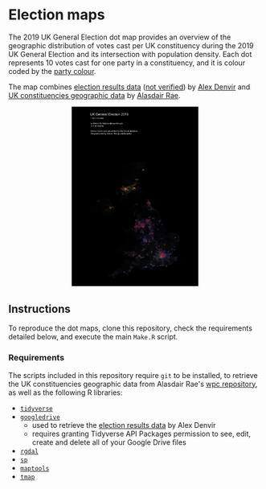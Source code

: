 # Election maps

The 2019 UK General Election dot map provides an overview of the geographic distribution of votes cast per UK constituency during the 2019 UK General Election and its intersection with population density. Each dot represents 10 votes cast for one party in a constituency, and it is colour coded by the [party colour](https://en.wikipedia.org/wiki/Wikipedia:Index_of_United_Kingdom_political_parties_meta_attributes).

The map combines [election results data](https://drive.google.com/file/d/19Z1YbmmjzDqMl2rzrk0XTfNrbRJDAMtU/view) ([not verified](https://twitter.com/eldenvo/status/1205525303092756482)) by [Alex Denvir](https://twitter.com/eldenvo) and [UK constituencies geographic data](https://github.com/alasdairrae/wpc) by [Alasdair Rae](https://twitter.com/undertheraedar).

<center>
<img src="maps/ge2019_sim_points_10ppp_150dpi.png" width="50%"/>
</center>

## Instructions

To reproduce the dot maps, clone this repository, check the requirements detailed below, and execute the main `Make.R` script.

### Requirements

The scripts included in this repository require `git` to be installed, to retrieve the UK constituencies geographic data from Alasdair Rae's [wpc repository](https://github.com/alasdairrae/wpc), as well as the following R libraries:

- [`tidyverse`](https://www.tidyverse.org/)
- [`googledrive`](https://googledrive.tidyverse.org/)
    - used to retrieve the [election results data](https://drive.google.com/file/d/19Z1YbmmjzDqMl2rzrk0XTfNrbRJDAMtU/view) by Alex Denvir
    - requires granting Tidyverse API Packages permission to see, edit, create and delete all of your Google Drive files
- [`rgdal`](https://cran.r-project.org/web/packages/rgdal/index.html)
- [`sp`](https://cran.r-project.org/web/packages/sp/index.html)
- [`maptools`](https://cran.r-project.org/web/packages/maptools/index.html)
- [`tmap`](https://cran.r-project.org/web/packages/tmap/index.html)
